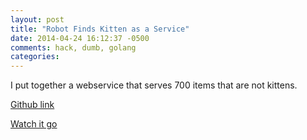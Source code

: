 ```yaml
---
layout: post
title: "Robot Finds Kitten as a Service"
date: 2014-04-24 16:12:37 -0500
comments: hack, dumb, golang
categories: 
---
```


I put together a webservice that serves 700 items that are not kittens. 

[Github link](https://github.com/agocs/RobotFindsKittenServer)

[Watch it go](http://agocs.org/robotfindskitten/non-kitten-item/)
